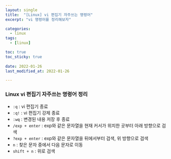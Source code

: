 ```yaml
---
layout: single
title:  "[Linux] vi 편집기 자주쓰는 명령어"
excerpt: "vi 명령어를 정리해보자"

categories:
  - linux
tags:
  - [linux]

toc: true
toc_sticky: true
 
date: 2022-01-26
last_modified_at: 2022-01-26

---
```



### Linux vi 편집기 자주쓰는 명령어 정리

- `:q` : vi 편집기 종료
- `:q!` : vi 편집기 강제 종료
- `:wq` : 변경된 내용 저장 후 종료
- `/exp + enter` : exp와 같은 문자열을 현재 커서가 위치한 곳부터 아래 방향으로 검색
- `?exp + enter` : exp와 같은 문자열을 뒤에서부터 검색, 위 방향으로 검색
- `n` : 찾은 문자 중에서 다음 문자로 이동
- `shift + n` : 위로 검색
